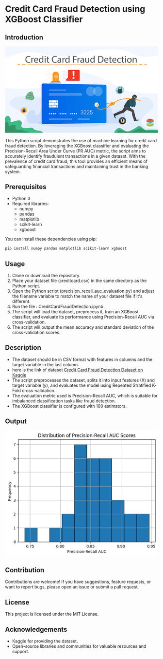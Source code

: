 # Credit Card Fraud Detection using XGBoost Classifier

## Introduction

![Credit Card Fraud Image](credict_card_fraud_image.png)

This Python script demonstrates the use of machine learning for credit card fraud detection. By leveraging the XGBoost classifier and evaluating the Precision-Recall Area Under Curve (PR AUC) metric, the script aims to accurately identify fraudulent transactions in a given dataset. With the prevalence of credit card fraud, this tool provides an efficient means of safeguarding financial transactions and maintaining trust in the banking system.

## Prerequisites
- Python 3
- Required libraries:
  - numpy
  - pandas
  - matplotlib
  - scikit-learn
  - xgboost

You can install these dependencies using pip:
```bash
pip install numpy pandas matplotlib scikit-learn xgboost

```

## Usage
1. Clone or download the repository.
2. Place your dataset file (creditcard.csv) in the same directory as the Python script.
3. Open the Python script (precision_recall_auc_evaluation.py) and adjust the filename variable to match the name of your dataset file if it's   different.
5. Run the file : CreditCardFraudDetection.ipynb
6. The script will load the dataset, preprocess it, train an XGBoost classifier, and evaluate its performance using Precision-Recall AUC via cross-validation.
7. The script will output the mean accuracy and standard deviation of the cross-validation scores.



## Description
- The dataset should be in CSV format with features in columns and the target variable in the last column.
- here is the link of dataset [Credit Card Fraud Detection Dataset on Kaggle](https://www.kaggle.com/datasets/mlg-ulb/creditcardfraud)
- The script preprocesses the dataset, splits it into input features (X) and target variable (y), and evaluates the model using Repeated  Stratified K-Fold cross-validation.
- The evaluation metric used is Precision-Recall AUC, which is suitable for imbalanced classification tasks like fraud detection.
- The XGBoost classifier is configured with 100 estimators.


## Output
![Output Image](output.png)

## Contribution
Contributions are welcome! If you have suggestions, feature requests, or want to report bugs, please open an issue or submit a pull request.

## License
This project is licensed under the MIT License.

## Acknowledgements
- Kaggle for providing the dataset.
- Open-source libraries and communities for valuable resources and support.

